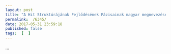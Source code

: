 ```yaml
---
layout: post
title: "A Hit Struktúrájának Fejlődésének Fázisainak magyar megnevezése"
permalink:  /6345/ 
date: 2017-05-31 23:59:18
published: false
tags:  [  ] 
---
```

...